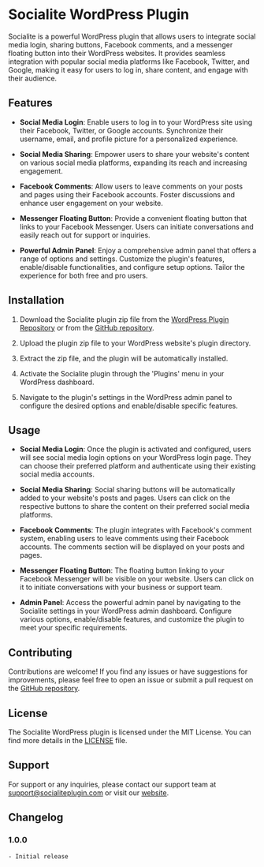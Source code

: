 # Socialite WordPress Plugin

Socialite is a powerful WordPress plugin that allows users to integrate social media login, sharing buttons, Facebook comments, and a messenger floating button into their WordPress websites. It provides seamless integration with popular social media platforms like Facebook, Twitter, and Google, making it easy for users to log in, share content, and engage with their audience.

## Features

- **Social Media Login**: Enable users to log in to your WordPress site using their Facebook, Twitter, or Google accounts. Synchronize their username, email, and profile picture for a personalized experience.

- **Social Media Sharing**: Empower users to share your website's content on various social media platforms, expanding its reach and increasing engagement.

- **Facebook Comments**: Allow users to leave comments on your posts and pages using their Facebook accounts. Foster discussions and enhance user engagement on your website.

- **Messenger Floating Button**: Provide a convenient floating button that links to your Facebook Messenger. Users can initiate conversations and easily reach out for support or inquiries.

- **Powerful Admin Panel**: Enjoy a comprehensive admin panel that offers a range of options and settings. Customize the plugin's features, enable/disable functionalities, and configure setup options. Tailor the experience for both free and pro users.

## Installation

1. Download the Socialite plugin zip file from the [WordPress Plugin Repository](https://wordpress.org/plugins/socialite/) or from the [GitHub repository](https://github.com/your-username/socialite-plugin).

2. Upload the plugin zip file to your WordPress website's plugin directory.

3. Extract the zip file, and the plugin will be automatically installed.

4. Activate the Socialite plugin through the 'Plugins' menu in your WordPress dashboard.

5. Navigate to the plugin's settings in the WordPress admin panel to configure the desired options and enable/disable specific features.

## Usage

- **Social Media Login**: Once the plugin is activated and configured, users will see social media login options on your WordPress login page. They can choose their preferred platform and authenticate using their existing social media accounts.

- **Social Media Sharing**: Social sharing buttons will be automatically added to your website's posts and pages. Users can click on the respective buttons to share the content on their preferred social media platforms.

- **Facebook Comments**: The plugin integrates with Facebook's comment system, enabling users to leave comments using their Facebook accounts. The comments section will be displayed on your posts and pages.

- **Messenger Floating Button**: The floating button linking to your Facebook Messenger will be visible on your website. Users can click on it to initiate conversations with your business or support team.

- **Admin Panel**: Access the powerful admin panel by navigating to the Socialite settings in your WordPress admin dashboard. Configure various options, enable/disable features, and customize the plugin to meet your specific requirements.

## Contributing

Contributions are welcome! If you find any issues or have suggestions for improvements, please feel free to open an issue or submit a pull request on the [GitHub repository](https://github.com/STechBD/Socialite).

## License

The Socialite WordPress plugin is licensed under the MIT License. You can find more details in the [LICENSE](LICENSE) file.

## Support

For support or any inquiries, please contact our support team at support@socialiteplugin.com or visit our [website](https://www.socialiteplugin.com).

## Changelog

### 1.0.0
```
- Initial release
```

